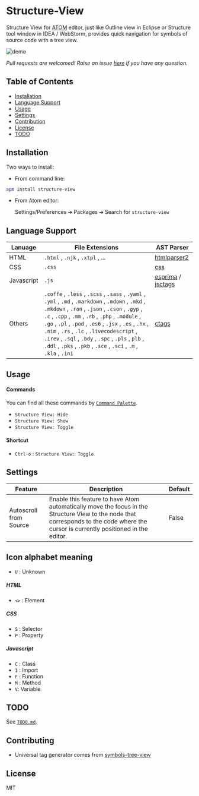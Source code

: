 # Structure-View
Structure View for [ATOM](https://atom.io/) editor, just like Outline view in Eclipse or Structure tool window in IDEA / WebStorm, provides quick navigation for symbols of source code with a tree view.

![demo](https://user-images.githubusercontent.com/8896124/30044182-61ee94c6-922e-11e7-8181-10122681a1d9.gif)

*Pull requests are welcomed! Raise an issue [here](https://github.com/alibaba/structure-view/issues) if you have any question.*

## Table of Contents

- [Installation](#installation)
- [Language Support](#language-support)
- [Usage](#usage)
- [Settings](#settings)
- [Contribution](#contribution)
- [License](#license)
- [TODO](#todo)




## Installation

Two ways to install:

- From command line:

```bash
apm install structure-view
```

- From Atom editor:

  Settings/Preferences ➔ Packages ➔ Search for `structure-view`




## Language Support

| Lanuage    | File Extensions                          | AST Parser                               |
| ---------- | ---------------------------------------- | ---------------------------------------- |
| HTML       | `.html` , `.njk` , `.xtpl` , ...         | [htmlparser2](https://github.com/fb55/htmlparser2) |
| CSS        | `.css`                                   | [css](https://github.com/reworkcss/css)  |
| Javascript | `.js`                                    | [esprima](http://esprima.org/) / [jsctags](https://github.com/ramitos/jsctags) |
| Others     | `.coffe` , `.less` , `.scss` , `.sass` , `.yaml` , `.yml` , `.md` , `.markdown` , `.mdown` , `.mkd` , `.mkdown` , `.ron` , `.json` , `.cson` , `.gyp` , `.c` , `.cpp` , `.mm` , `.rb` , `.php` , `.module` , `.go` , `.pl` , `.pod` , `.es6` , `.jsx` , `.es` , `.hx` , `.nim` , `.rs` , `.lc` , `.livecodescript` , `.irev` , `.sql` , `.bdy` , `.spc` , `.pls` , `plb` , `.ddl` , `.pks` , `.pkb` , `.sce` , `.sci` , `.m` , `.kla` , `.ini` | [ctags](http://ctags.sourceforge.net/)   |



## Usage

#### Commands

You can find all these commands by [`Command Palette`](http://flight-manual.atom.io/getting-started/sections/atom-basics/).

- `Structure View: Hide`
- `Structure View: Show`
- `Structure View: Toggle`

#### Shortcut

- `Ctrl-o` : `Structure View: Toggle`




## Settings

| Feature                | Description                              | Default |
| ---------------------- | ---------------------------------------- | ------- |
| Autoscroll from Source | Enable this feature to have Atom automatically move the focus in the Structure View to the node that corresponds to the code where the cursor is currently positioned in the editor. | False   |



## Icon alphabet meaning

- `U` : Unknown

##### HTML

- `<>` : Element

##### CSS

- `S` : Selector
- `P` : Property

##### Javascript

- `C` : Class
- `I` : Import
- `F` : Function
- `M` : Method
- `V`: Variable



## TODO

See [`TODO.md`](./TODO.md).



## Contributing

- Universal tag generator comes from [symbols-tree-view](https://github.com/xndcn/symbols-tree-view)




## License

MIT
